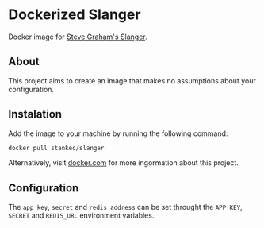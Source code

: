 # Dockerized Slanger

Docker image for
[Steve Graham's Slanger](https://github.com/stevegraham/slanger).

## About

This project aims to create an image that makes no assumptions about your
configuration.

## Instalation

Add the image to your machine by running the following command:

```BASH
docker pull stankec/slanger
```

Alternatively, visit [docker.com](https://hub.docker.com/r/stankec/slanger/)
for more ingormation about this project.

## Configuration

The `app_key`, `secret` and `redis_address` can be set throught the `APP_KEY`,
`SECRET` and `REDIS_URL` environment variables.
